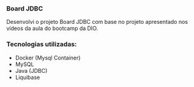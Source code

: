 ### Board JDBC

Desenvolvi o projeto Board JDBC com base no projeto apresentado nos vídeos da aula do bootcamp da DIO.

### Tecnologias utilizadas:
- Docker (Mysql Container)
- MySQL
- Java (JDBC)
- Liquibase
